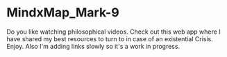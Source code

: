 # MindxMap_Mark-9
Do you like watching philosophical videos.
Check out this web app where I have shared my best resources to turn to in case of an existential Crisis.
Enjoy.
Also I'm adding links slowly so it's a work in progress.
